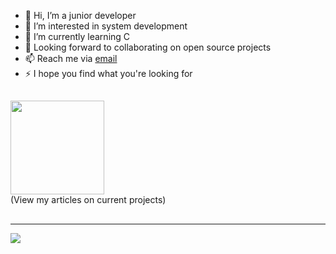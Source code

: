 - 👋 Hi, I’m a junior developer
- 👀 I’m interested in system development
- 🌱 I’m currently learning C
- 🤝 Looking forward to collaborating on open source projects
- 📫 Reach me via [email](mailto:charawey.yw@gmail.com)
- ⚡ I hope you find what you're looking for

##
[<img src="https://img.shields.io/badge/Medium-12100E?logo=medium&logoColor=white" width="150">](https://medium.com/@charawe.yw)<br>
  (View my articles on current projects)
##
---
[![](https://visitcount.itsvg.in/api?id=charawey-x&icon=0&color=0)](https://visitcount.itsvg.in)
